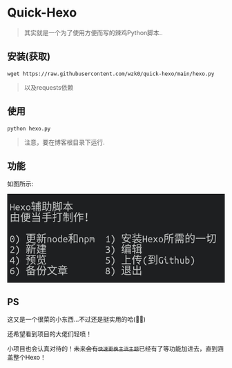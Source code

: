 # Quick-Hexo

> 其实就是一个为了使用方便而写的辣鸡Python脚本..

## 安装(获取)

```
wget https://raw.githubusercontent.com/wzk0/quick-hexo/main/hexo.py
```
> 以及requests依赖

## 使用

```
python hexo.py
```

> 注意，要在博客根目录下运行.

## 功能

如图所示:

![图](https://raw.githubusercontent.com/wzk0/photo/main/IMG_20211222_005506.jpg)

## PS

这又是一个很菜的小东西...不过还是挺实用的哈(🌚🌝)

还希望看到项目的大佬们轻喷！

小项目也会认真对待的！~~未来会有`快速更换主流主题`~~已经有了等功能加进去，直到涵盖整个Hexo！

